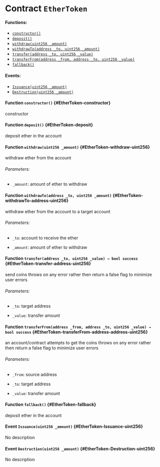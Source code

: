 # Contract `EtherToken`



#### Functions:
- [`constructor()`](#EtherToken-constructor)
- [`deposit()`](#EtherToken-deposit)
- [`withdraw(uint256 _amount)`](#EtherToken-withdraw-uint256)
- [`withdrawTo(address _to, uint256 _amount)`](#EtherToken-withdrawTo-address-uint256)
- [`transfer(address _to, uint256 _value)`](#EtherToken-transfer-address-uint256)
- [`transferFrom(address _from, address _to, uint256 _value)`](#EtherToken-transferFrom-address-address-uint256)
- [`fallback()`](#EtherToken-fallback)

#### Events:
- [`Issuance(uint256 _amount)`](#EtherToken-Issuance-uint256)
- [`Destruction(uint256 _amount)`](#EtherToken-Destruction-uint256)

#### Function `constructor()` {#EtherToken-constructor}
constructor
#### Function `deposit()` {#EtherToken-deposit}
deposit ether in the account
#### Function `withdraw(uint256 _amount)` {#EtherToken-withdraw-uint256}
withdraw ether from the account

###### Parameters:
- `_amount`:  amount of ether to withdraw
#### Function `withdrawTo(address _to, uint256 _amount)` {#EtherToken-withdrawTo-address-uint256}
withdraw ether from the account to a target account

###### Parameters:
- `_to`:      account to receive the ether

- `_amount`:  amount of ether to withdraw
#### Function `transfer(address _to, uint256 _value) → bool success` {#EtherToken-transfer-address-uint256}
send coins
throws on any error rather then return a false flag to minimize user errors

###### Parameters:
- `_to`:      target address

- `_value`:   transfer amount

#### Function `transferFrom(address _from, address _to, uint256 _value) → bool success` {#EtherToken-transferFrom-address-address-uint256}
an account/contract attempts to get the coins
throws on any error rather then return a false flag to minimize user errors

###### Parameters:
- `_from`:    source address

- `_to`:      target address

- `_value`:   transfer amount

#### Function `fallback()` {#EtherToken-fallback}
deposit ether in the account

#### Event `Issuance(uint256 _amount)` {#EtherToken-Issuance-uint256}
No description
#### Event `Destruction(uint256 _amount)` {#EtherToken-Destruction-uint256}
No description
